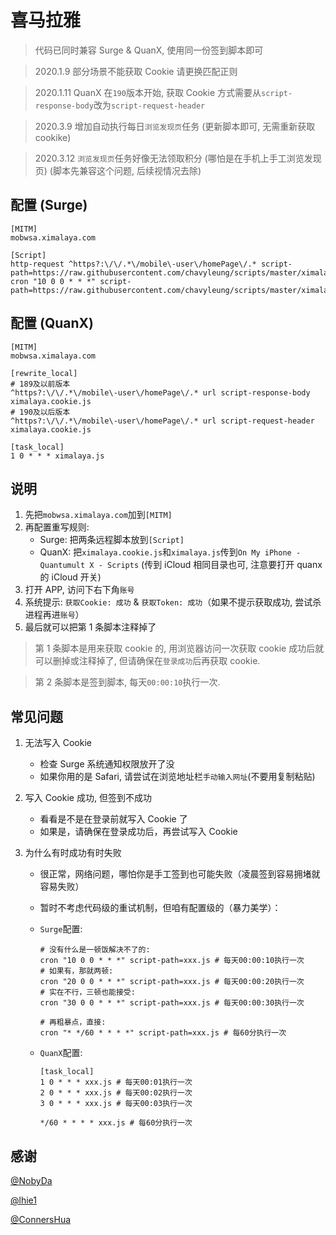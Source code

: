 # 喜马拉雅

> 代码已同时兼容 Surge & QuanX, 使用同一份签到脚本即可

> 2020.1.9 部分场景不能获取 Cookie 请更换匹配正则

> 2020.1.11 QuanX 在`190`版本开始, 获取 Cookie 方式需要从`script-response-body`改为`script-request-header`

> 2020.3.9 增加自动执行每日`浏览发现页`任务 (更新脚本即可, 无需重新获取 cookike)

> 2020.3.12 `浏览发现页`任务好像无法领取积分 (哪怕是在手机上手工浏览发现页) (脚本先兼容这个问题, 后续视情况去除)

## 配置 (Surge)

```properties
[MITM]
mobwsa.ximalaya.com

[Script]
http-request ^https?:\/\/.*\/mobile\-user\/homePage\/.* script-path=https://raw.githubusercontent.com/chavyleung/scripts/master/ximalaya/ximalaya.cookie.js
cron "10 0 0 * * *" script-path=https://raw.githubusercontent.com/chavyleung/scripts/master/ximalaya/ximalaya.js
```

## 配置 (QuanX)

```properties
[MITM]
mobwsa.ximalaya.com

[rewrite_local]
# 189及以前版本
^https?:\/\/.*\/mobile\-user\/homePage\/.* url script-response-body ximalaya.cookie.js
# 190及以后版本
^https?:\/\/.*\/mobile\-user\/homePage\/.* url script-request-header ximalaya.cookie.js

[task_local]
1 0 * * * ximalaya.js
```

## 说明

1. 先把`mobwsa.ximalaya.com`加到`[MITM]`
2. 再配置重写规则:
   - Surge: 把两条远程脚本放到`[Script]`
   - QuanX: 把`ximalaya.cookie.js`和`ximalaya.js`传到`On My iPhone - Quantumult X - Scripts` (传到 iCloud 相同目录也可, 注意要打开 quanx 的 iCloud 开关)
3. 打开 APP, 访问下右下角`账号`
4. 系统提示: `获取Cookie: 成功` & `获取Token: 成功`（如果不提示获取成功, 尝试杀进程再进`账号`）
5. 最后就可以把第 1 条脚本注释掉了

> 第 1 条脚本是用来获取 cookie 的, 用浏览器访问一次获取 cookie 成功后就可以删掉或注释掉了, 但请确保在`登录成功`后再获取 cookie.

> 第 2 条脚本是签到脚本, 每天`00:00:10`执行一次.

## 常见问题

1. 无法写入 Cookie

   - 检查 Surge 系统通知权限放开了没
   - 如果你用的是 Safari, 请尝试在浏览地址栏`手动输入网址`(不要用复制粘贴)

2. 写入 Cookie 成功, 但签到不成功

   - 看看是不是在登录前就写入 Cookie 了
   - 如果是，请确保在登录成功后，再尝试写入 Cookie

3. 为什么有时成功有时失败

   - 很正常，网络问题，哪怕你是手工签到也可能失败（凌晨签到容易拥堵就容易失败）
   - 暂时不考虑代码级的重试机制，但咱有配置级的（暴力美学）：

   - `Surge`配置:

     ```properties
     # 没有什么是一顿饭解决不了的:
     cron "10 0 0 * * *" script-path=xxx.js # 每天00:00:10执行一次
     # 如果有，那就两顿:
     cron "20 0 0 * * *" script-path=xxx.js # 每天00:00:20执行一次
     # 实在不行，三顿也能接受:
     cron "30 0 0 * * *" script-path=xxx.js # 每天00:00:30执行一次

     # 再粗暴点，直接:
     cron "* */60 * * * *" script-path=xxx.js # 每60分执行一次
     ```

   - `QuanX`配置:

     ```properties
     [task_local]
     1 0 * * * xxx.js # 每天00:01执行一次
     2 0 * * * xxx.js # 每天00:02执行一次
     3 0 * * * xxx.js # 每天00:03执行一次

     */60 * * * * xxx.js # 每60分执行一次
     ```

## 感谢

[@NobyDa](https://github.com/NobyDa)

[@lhie1](https://github.com/lhie1)

[@ConnersHua](https://github.com/ConnersHua)
